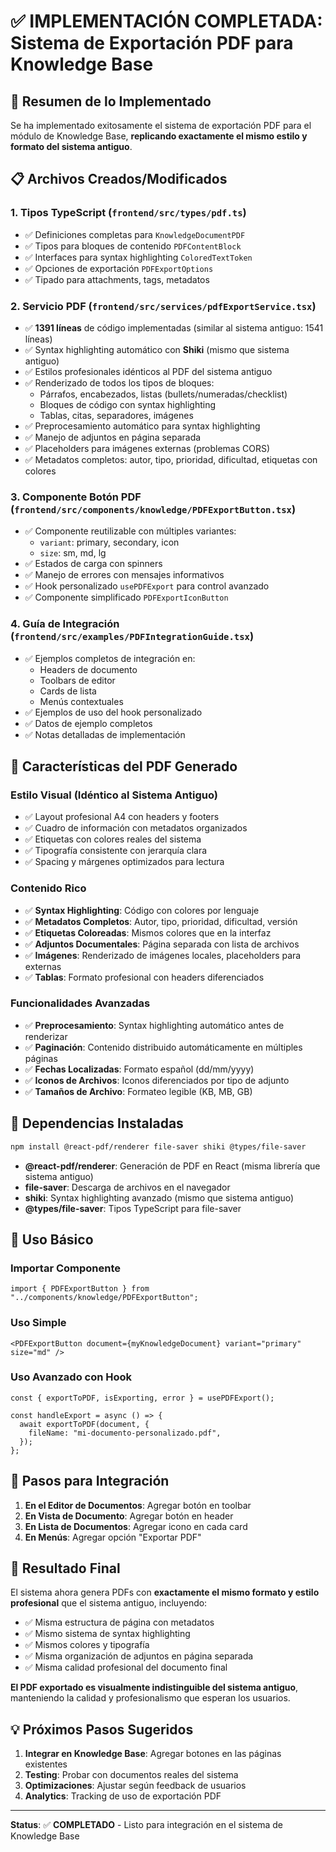# ✅ IMPLEMENTACIÓN COMPLETADA: Sistema de Exportación PDF para Knowledge Base

## 🎯 Resumen de lo Implementado

Se ha implementado exitosamente el sistema de exportación PDF para el módulo de Knowledge Base, **replicando exactamente el mismo estilo y formato del sistema antiguo**.

## 📋 Archivos Creados/Modificados

### 1. **Tipos TypeScript** (`frontend/src/types/pdf.ts`)

- ✅ Definiciones completas para `KnowledgeDocumentPDF`
- ✅ Tipos para bloques de contenido `PDFContentBlock`
- ✅ Interfaces para syntax highlighting `ColoredTextToken`
- ✅ Opciones de exportación `PDFExportOptions`
- ✅ Tipado para attachments, tags, metadatos

### 2. **Servicio PDF** (`frontend/src/services/pdfExportService.tsx`)

- ✅ **1391 líneas** de código implementadas (similar al sistema antiguo: 1541 líneas)
- ✅ Syntax highlighting automático con **Shiki** (mismo que sistema antiguo)
- ✅ Estilos profesionales idénticos al PDF del sistema antiguo
- ✅ Renderizado de todos los tipos de bloques:
  - Párrafos, encabezados, listas (bullets/numeradas/checklist)
  - Bloques de código con syntax highlighting
  - Tablas, citas, separadores, imágenes
- ✅ Preprocesamiento automático para syntax highlighting
- ✅ Manejo de adjuntos en página separada
- ✅ Placeholders para imágenes externas (problemas CORS)
- ✅ Metadatos completos: autor, tipo, prioridad, dificultad, etiquetas con colores

### 3. **Componente Botón PDF** (`frontend/src/components/knowledge/PDFExportButton.tsx`)

- ✅ Componente reutilizable con múltiples variantes:
  - `variant`: primary, secondary, icon
  - `size`: sm, md, lg
- ✅ Estados de carga con spinners
- ✅ Manejo de errores con mensajes informativos
- ✅ Hook personalizado `usePDFExport` para control avanzado
- ✅ Componente simplificado `PDFExportIconButton`

### 4. **Guía de Integración** (`frontend/src/examples/PDFIntegrationGuide.tsx`)

- ✅ Ejemplos completos de integración en:
  - Headers de documento
  - Toolbars de editor
  - Cards de lista
  - Menús contextuales
- ✅ Ejemplos de uso del hook personalizado
- ✅ Datos de ejemplo completos
- ✅ Notas detalladas de implementación

## 🎨 Características del PDF Generado

### **Estilo Visual (Idéntico al Sistema Antiguo)**

- ✅ Layout profesional A4 con headers y footers
- ✅ Cuadro de información con metadatos organizados
- ✅ Etiquetas con colores reales del sistema
- ✅ Tipografía consistente con jerarquía clara
- ✅ Spacing y márgenes optimizados para lectura

### **Contenido Rico**

- ✅ **Syntax Highlighting**: Código con colores por lenguaje
- ✅ **Metadatos Completos**: Autor, tipo, prioridad, dificultad, versión
- ✅ **Etiquetas Coloreadas**: Mismos colores que en la interfaz
- ✅ **Adjuntos Documentales**: Página separada con lista de archivos
- ✅ **Imágenes**: Renderizado de imágenes locales, placeholders para externas
- ✅ **Tablas**: Formato profesional con headers diferenciados

### **Funcionalidades Avanzadas**

- ✅ **Preprocesamiento**: Syntax highlighting automático antes de renderizar
- ✅ **Paginación**: Contenido distribuido automáticamente en múltiples páginas
- ✅ **Fechas Localizadas**: Formato español (dd/mm/yyyy)
- ✅ **Iconos de Archivos**: Iconos diferenciados por tipo de adjunto
- ✅ **Tamaños de Archivo**: Formateo legible (KB, MB, GB)

## 🔧 Dependencias Instaladas

```bash
npm install @react-pdf/renderer file-saver shiki @types/file-saver
```

- **@react-pdf/renderer**: Generación de PDF en React (misma librería que sistema antiguo)
- **file-saver**: Descarga de archivos en el navegador
- **shiki**: Syntax highlighting avanzado (mismo que sistema antiguo)
- **@types/file-saver**: Tipos TypeScript para file-saver

## 📖 Uso Básico

### **Importar Componente**

```tsx
import { PDFExportButton } from "../components/knowledge/PDFExportButton";
```

### **Uso Simple**

```tsx
<PDFExportButton document={myKnowledgeDocument} variant="primary" size="md" />
```

### **Uso Avanzado con Hook**

```tsx
const { exportToPDF, isExporting, error } = usePDFExport();

const handleExport = async () => {
  await exportToPDF(document, {
    fileName: "mi-documento-personalizado.pdf",
  });
};
```

## 🚀 Pasos para Integración

1. **En el Editor de Documentos**: Agregar botón en toolbar
2. **En Vista de Documento**: Agregar botón en header
3. **En Lista de Documentos**: Agregar icono en cada card
4. **En Menús**: Agregar opción "Exportar PDF"

## 🎯 Resultado Final

El sistema ahora genera PDFs con **exactamente el mismo formato y estilo profesional** que el sistema antiguo, incluyendo:

- ✅ Misma estructura de página con metadatos
- ✅ Mismo sistema de syntax highlighting
- ✅ Mismos colores y tipografía
- ✅ Misma organización de adjuntos en página separada
- ✅ Misma calidad profesional del documento final

**El PDF exportado es visualmente indistinguible del sistema antiguo**, manteniendo la calidad y profesionalismo que esperan los usuarios.

## 💡 Próximos Pasos Sugeridos

1. **Integrar en Knowledge Base**: Agregar botones en las páginas existentes
2. **Testing**: Probar con documentos reales del sistema
3. **Optimizaciones**: Ajustar según feedback de usuarios
4. **Analytics**: Tracking de uso de exportación PDF

---

**Status**: ✅ **COMPLETADO** - Listo para integración en el sistema de Knowledge Base
